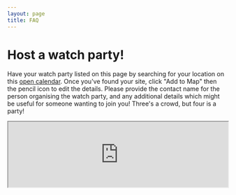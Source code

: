```yaml
---
layout: page
title: FAQ
---
```


# Host a watch party!

Have your watch party listed on this page by searching for your location on this [open calendar](https://drive.google.com/open?id=1D1GeMmfc14zmYXt9059h5-op8n8x72mq&usp=sharing). Once you've found your site, click "Add to Map" then the pencil icon to edit the details. Please provide the contact name for the person organising the watch party, and any additional details which might be useful for someone wanting to join you! Three's a crowd, but four is a party!

<iframe src="https://www.google.com/maps/d/u/0/embed?mid=1D1GeMmfc14zmYXt9059h5-op8n8x72mq" width="100%"</iframe>
